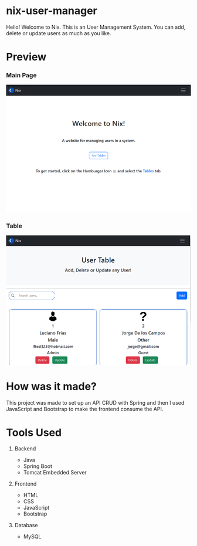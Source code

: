 # nix-user-manager
Hello! Welcome to Nix.
This is an User Management System. You can add, delete or update users as much as you like.

# Preview

### Main Page
![Screenshot](/src/main/resources/static/img/main-page.png)

### Table
![Screenshot](/src/main/resources/static/img/tables-page.png)

# How was it made?
This project was made to set up an API CRUD with Spring and then I used JavaScript and Bootstrap to make the frontend consume
the API.

# Tools Used

1. Backend
    - Java
    - Spring Boot
    - Tomcat Embedded Server

2. Frontend
    - HTML
    - CSS
    - JavaScript
    - Bootstrap

3. Database
    - MySQL
